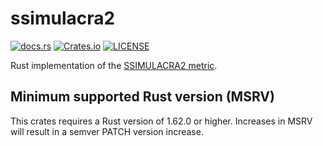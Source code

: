 # ssimulacra2

[![docs.rs](https://img.shields.io/docsrs/ssimulacra2?style=for-the-badge)](https://docs.rs/ssimulacra2)
[![Crates.io](https://img.shields.io/crates/v/ssimulacra2?style=for-the-badge)](https://crates.io/crates/ssimulacra2)
[![LICENSE](https://img.shields.io/crates/l/ssimulacra2?style=for-the-badge)](https://github.com/rust-av/ssimulacra2/blob/main/LICENSE)

Rust implementation of the [SSIMULACRA2 metric](https://github.com/cloudinary/ssimulacra2).

## Minimum supported Rust version (MSRV)

This crates requires a Rust version of 1.62.0 or higher. Increases in MSRV will result in a semver PATCH version increase.

